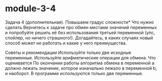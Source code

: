 # module-3-4

Задача 4 (дополнительная). Повышаем градус сложности*
Что нужно сделать
Вернитесь к задаче про обмен местами значений переменных и попробуйте решить её без использования третьей переменной (упс, спойлер, но ничего страшного!). 
Догадайтесь, в каких случаях новый способ может не работать и какие у него преимущества.

Советы и рекомендации
Используйте только две исходные переменные.
Используйте арифметические операции для обмена.
Что оценивается
По окончании работы алгоритма обмена в переменной a должно лежать значение, которое изначально лежало в переменной b, и наоборот.
В программе используются только две переменные.
